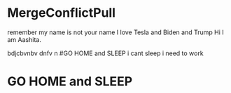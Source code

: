 # MergeConflictPull

remember my name is not your name
I love Tesla and Biden and Trump
Hi I am Aashita.

bdjcbvnbv dnfv n
#GO HOME and SLEEP
i cant sleep i need to work

# GO HOME and SLEEP
